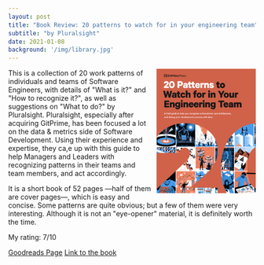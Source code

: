 ```yaml
---
layout: post
title: "Book Review: 20 patterns to watch for in your engineering team"
subtitle: "by Pluralsight"
date: 2021-01-08
background: '/img/library.jpg'
---
```

<img style="float: right; width: 40%; padding: 0px 0px 10px 10px" src="/img/book-cover-20-patterns.jpg">

This is a collection of 20 work patterns of individuals and teams of Software Engineers, with details of "What is it?" and "How to recognize it?", as well as suggestions on "What to do?" by Pluralsight. Pluralsight, especially after acquiring GitPrime, has been focused a lot on the data & metrics side of Software Development. Using their experience and expertise, they ca,e up with this guide to help Managers and Leaders with recognizing patterns in their teams and team members, and act accordingly.

It is a short book of 52 pages —half of them are cover pages—, which is easy and concise. Some patterns are quite obvious; but a few of them were very interesting. Although it is not an "eye-opener" material, it is definitely worth the time. 


My rating: 7/10

[Goodreads Page](https://www.goodreads.com/book/show/44834750-20-patterns-to-watch-for-in-your-engineering-team)
[Link to the book](https://www.pluralsight.com/content/dam/pluralsight2/landing-pages/offers/flow/pdf/Pluralsight_20Patterns_ebook.pdf)